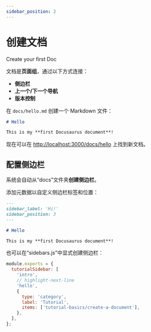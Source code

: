 ```yaml
---
sidebar_position: 2
---
```

# 创建文档

Create your first Doc

文档是**页面组**，通过以下方式连接：

- **侧边栏**
- **上一个/下一个导航**
- **版本控制**

在 `docs/hello.md` 创建一个 Markdown 文件：

```md
# Hello

This is my **first Docusaurus document**!
```

现在可以在 [http://localhost:3000/docs/hello](http://localhost:3000/docs/hello) 上找到新文档。

## 配置侧边栏

系统会自动从“docs”文件夹**创建侧边栏**。

添加元数据以自定义侧边栏标签和位置：

```md
---
sidebar_label: 'Hi!'
sidebar_position: 3
---

# Hello

This is my **first Docusaurus document**!
```

也可以在“sidebars.js”中显式创建侧边栏：

```js
module.exports = {
  tutorialSidebar: [
    'intro',
    // highlight-next-line
    'hello',
    {
      type: 'category',
      label: 'Tutorial',
      items: ['tutorial-basics/create-a-document'],
    },
  ],
};
```
